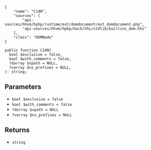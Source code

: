 ``` yamlmeta
{
    "name": "C14N",
    "sources": [
        "api-sources/hhvm/hphp/runtime/ext/domdocument/ext_domdocument.php",
        "api-sources/hhvm/hphp/hack/hhi/stdlib/builtins_dom.hhi"
    ],
    "class": "DOMNode"
}
```




``` Hack
public function C14N(
  bool $exclusive = false,
  bool $with_comments = false,
  ?darray $xpath = NULL,
  ?varray $ns_prefixes = NULL,
): string;
```




## Parameters




+ ` bool $exclusive = false `
+ ` bool $with_comments = false `
+ ` ?darray $xpath = NULL `
+ ` ?varray $ns_prefixes = NULL `




## Returns




* ` string `
<!-- HHAPIDOC -->
